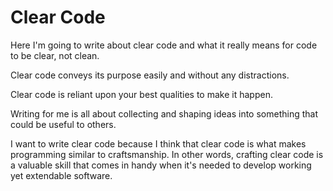# Clear Code

Here I'm going to write about clear code and what it really means for code to be clear, not clean.

Clear code conveys its purpose easily and without any distractions.

Clear code is reliant upon your best qualities to make it happen.

Writing for me is all about collecting and shaping ideas into something that could be useful to others.

I want to write clear code because I think that clear code is what makes programming similar to craftsmanship. In other words, crafting clear code is a valuable skill that comes in handy when it's needed to develop working yet extendable software.
